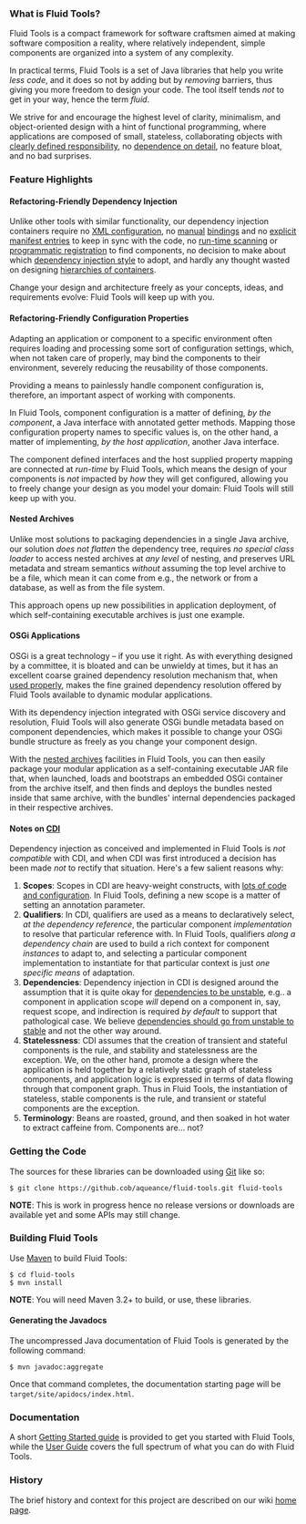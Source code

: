 ### What is Fluid Tools?

Fluid Tools is a compact framework for software craftsmen aimed at making software composition a reality, where relatively independent, simple components are organized into a system of any complexity.

In practical terms, Fluid Tools is a set of Java libraries that help you write _less code_, and it does so not by adding but by _removing_ barriers, thus giving you more freedom to design your code. The tool itself tends _not_ to get in your way, hence the term _fluid_.

We strive for and encourage the highest level of clarity, minimalism, and object-oriented design with a hint of functional programming, where applications are composed of small, stateless, collaborating objects with [clearly defined responsibility](http://en.wikipedia.org/wiki/Single_responsibility_principle), no [dependence on detail](http://en.wikipedia.org/wiki/Dependency_inversion_principle), no feature bloat, and no bad surprises.

### Feature Highlights

#### Refactoring-Friendly Dependency Injection

Unlike other tools with similar functionality, our dependency injection containers require no [XML configuration](https://docs.spring.io/spring/docs/current/spring-framework-reference/html/beans.html#beans-factory-metadata), no [manual](https://tapestry.apache.org/tapestry-ioc-modules.html#TapestryIoCModules-AutobuildingServices) [bindings](https://github.com/google/guice/wiki/Bindings) and no [explicit manifest entries](http://tapestry.apache.org/autoloading-modules.html) to keep in sync with the code, no [run-time scanning](https://docs.spring.io/spring/docs/3.0.0.RC2/spring-framework-reference/html/ch03s10.html) or [programmatic registration](https://docs.spring.io/spring/docs/current/spring-framework-reference/htmlsingle/#beans-java-instantiating-container-register) to find components, no decision to make about which [dependency injection style](http://picocontainer.com/injection.html) to adopt, and hardly any thought wasted on designing [hierarchies of containers](https://liferepo.blogspot.hu/2014/03/scoping-dependency-injection.html).

Change your design and architecture freely as your concepts, ideas, and requirements evolve: Fluid Tools will keep up with you.

#### Refactoring-Friendly Configuration Properties

Adapting an application or component to a specific environment often requires loading and processing some sort of configuration settings, which, when not taken care of properly, may bind the components to their environment, severely reducing the reusability of those components.

Providing a means to painlessly handle component configuration is, therefore, an important aspect of working with components.

In Fluid Tools, component configuration is a matter of defining, *by the component*, a Java interface with annotated getter methods. Mapping those configuration property names to specific values is, on the other hand, a matter of implementing, *by the host application*, another Java interface.

The component defined interfaces and the host supplied property mapping are connected at *run-time* by Fluid Tools, which means the design of your components is *not* impacted by *how* they will get configured, allowing you to freely change your design as you model your domain: Fluid Tools will still keep up with you.

#### Nested Archives

Unlike most solutions to packaging dependencies in a single Java archive, our solution *does not flatten* the dependency tree, requires *no special class loader* to access nested archives at *any level* of nesting, and preserves URL metadata and stream semantics *without* assuming the top level archive to be a file, which mean it can come from e.g., the network or from a database, as well as from the file system.

This approach opens up new possibilities in application deployment, of which self-containing executable archives is just one example.

#### OSGi Applications

OSGi is a great technology – if you use it right. As with everything designed by a committee, it is bloated and can be unwieldy at times, but it has an excellent coarse grained dependency resolution mechanism that, when [used properly](https://www.osgi.org/wp-content/uploads/whiteboard1.pdf), makes the fine grained dependency resolution offered by Fluid Tools available to dynamic modular applications.

With its dependency injection integrated with OSGi service discovery and resolution, Fluid Tools will also generate OSGi bundle metadata based on component dependencies, which makes it possible to change your OSGi bundle structure as freely as you change your component design.

With the [nested archives](#nested-archives) facilities in Fluid Tools, you can then easily package your modular application as a self-containing executable JAR file that, when launched, loads and bootstraps an embedded OSGi container from the archive itself, and then finds and deploys the bundles nested inside that same archive, with the bundles' internal dependencies packaged in their respective archives.

#### Notes on [CDI](http://www.cdi-spec.org/)

Dependency injection as conceived and implemented in Fluid Tools is *not compatible* with CDI, and when CDI was first introduced a decision has been made *not* to rectify that situation. Here's a few salient reasons why:

  1. **Scopes**: Scopes in CDI are heavy-weight constructs, with [lots of code and configuration](http://docs.jboss.org/cdi/spec/1.2/cdi-spec.html#spi). In Fluid Tools, defining a new scope is a matter of setting an annotation parameter.
  1. **Qualifiers**: In CDI, qualifiers are used as a means to declaratively select, *at the dependency reference*, the particular component *implementation* to resolve that particular reference with. In Fluid Tools, qualifiers *along a dependency chain* are used to build a rich context for component *instances* to adapt to, and selecting a particular component implementation to instantiate for that particular context is just *one specific means* of adaptation.
  1. **Dependencies**: Dependency injection in CDI is designed around the assumption that it is quite okay for [dependencies to be unstable](http://docs.jboss.org/cdi/learn/userguide/CDI-user-guide.html#_client_proxies), e.g.. a component in application scope *will* depend on a component in, say, request scope, and indirection is required *by default* to support that pathological case. We believe [dependencies should go from unstable to stable](https://github.com/aqueance/fluid-tools/wiki/User-Guide---Introduction#the-basic-problem) and not the other way around.
  1. **Statelessness**: CDI assumes that the creation of transient and stateful components is the rule, and stability and statelessness are the exception. We, on the other hand, promote a design where the application is held together by a relatively static graph of stateless components, and application logic is expressed in terms of data flowing through that component graph. Thus in Fluid Tools, the instantiation of stateless, stable components is the rule, and transient or stateful components are the exception.
  1. **Terminology**: Beans are roasted, ground, and then soaked in hot water to extract caffeine from. Components are… not?

### Getting the Code

The sources for these libraries can be downloaded using [Git](https://git-scm.com/downloads) like so:

```console
$ git clone https://github.cob/aqueance/fluid-tools.git fluid-tools
```

**NOTE**: This is work in progress hence no release versions or downloads are available yet and some APIs may still change.

### Building Fluid Tools

Use [Maven](http://maven.apache.org) to build Fluid Tools:

```console
$ cd fluid-tools
$ mvn install
```

**NOTE**: You will need Maven 3.2+ to build, or use, these libraries.

#### Generating the Javadocs

The uncompressed Java documentation of Fluid Tools is generated by the following command:

```console
$ mvn javadoc:aggregate
```

Once that command completes, the documentation starting page will be `target/site/apidocs/index.html`.

### Documentation

A short [Getting Started guide](https://github.com/aqueance/fluid-tools/wiki/Getting-Started) is provided to get you started with Fluid Tools, while the [User Guide](https://github.com/aqueance/fluid-tools/wiki/User-Guide---Introduction) covers the full spectrum of what you can do with Fluid Tools.

### History

The brief history and context for this project are described on our wiki [home page](https://github.com/aqueance/fluid-tools/wiki/Home).
